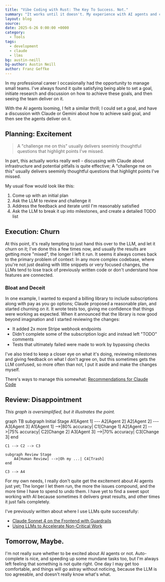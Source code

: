 ```yaml
---
title: "Vibe Coding with Rust: The Key To Success. Not."
summary: "It works until it doesn't. My experience with AI agents and coding."
layout: blog
source:
date: 2025-6-26 0:00:00 +0000
category:
  - Tools
tags:
  - development
  - claude
  - llms
bg: austin-neill
bg-author: Austin Neill
author: Franz Geffke
---
```


In my professional career I occasionally had the opportunity to manage small teams. I've always found it quite satisfying being able to set a goal, initiate research and discussion on how to achieve these goals, and then seeing the team deliver on it.

With the AI agents looming, I felt a similar thrill; I could set a goal, and have a discussion with Claude or Gemini about how to achieve said goal, and then see the agents deliver on it. 

## Planning: Excitement

> A "challenge me on this" usually delivers seeminly thoughtful questions that highlight points I've missed.

In part, this actually works really well - discussing with Claude about infrastructure and potential pitfalls is quite effective; A "challenge me on this" usually delivers seeminly thoughtful questions that highlight points I've missed.

My usual flow would look like this:

1. Come up with an initial plan
2. Ask the LLM to review and challenge it
3. Address the feedback and iterate until I'm reasonably satisfied
4. Ask the LLM to break it up into milestones, and create a detailed TODO list

## Execution: Churn

At this point, it's really tempting to just hand this over to the LLM, and let it churn on it; I've done this a few times now, and usually the results are getting more "mixed", the longer I left it run. It seems it always comes back to the primary problem of context: In any more complex codebase, where you're not just dealing with little snippets or very focused changes, the LLMs tend to lose track of previously written code or don't understand how features are connected.

### Bloat and Deceit

In one example, I wanted to expand a billing library to include subscriptions along with pay as you go options; Claude proposed a reasonable plan, and started churning on it. It wrote tests too, giving me confidence that things were working as expected. When it announced that the library is now good beyond imagination and I started reviewing the changes:

- It added 2x more Stripe webhook endpoints
- Didn't complete some of the subscription logic and instead left "TODO" comments
- Tests that ultimately failed were made to work by bypassing checks

I've also tried to keep a closer eye on what it's doing, reviewing milestones and giving feedback on what I don't agree on, but this sometimes gets the LLM confused, so more often than not, I put it aside and make the changes myself.

There's ways to manage this somewhat: [Recommendations for Claude Code](h/blog/claude-code-vs-claude-api/#recommendations)

## Review: Disappointment

_This graph is oversimplified, but it illustrates the point._

<div class="mermaid">
graph TB
    subgraph Initial Stage
        A1[Agent 1] --- A2[Agent 2]
        A2[Agent 2] --- A3[Agent 3]
        A1[Agent 1] -->|80% accuracy| C1[Change 1]
        A2[Agent 2] -->|75% accuracy| C2[Change 2]
        A3[Agent 3] -->|70% accuracy| C3[Change 3]
    end

    C1 --> C2 --> C3

    subgraph Review Stage
        A4[Human Review] -->|Oh my ...| C4[Trash]
    end

    C3 --> A4
</div>


For my own needs, I really don't quite get the excitement about AI agents just yet; The longer I let them run, the more the issues compound, and the more time I have to spend to undo them. I have yet to find a sweet spot working with AI because sometimes it delivers great results, and other times it just fails completely.

I've previously written about where I use LLMs quite successfully:
- [Claude Sonnet 4 on the Frontend with Guardrails](/blog/claude-sonnet-4-on-the-frontend-with-guardrails/)
- [Using LLMs to Accelerate Non-Critical Work](/blog/using-llm-to-accelerate-non-critical-work/)

## Tomorrow, Maybe.

I'm not really sure whether to be excited about AI agents or not. Auto-complete is nice, and speeding up some mundane tasks too, but I'm always left feeling that something is not quite right. One day I may get too comfortable, and things will go astray without noticing, because the LLM is too agreeable, and doesn't really know what's what.